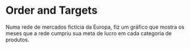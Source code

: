 # Order and Targets
Numa rede de mercados fictícia da Europa, fiz um gráfico que mostra os meses que a rede cumpriu sua meta de lucro em cada categoria de produtos.
